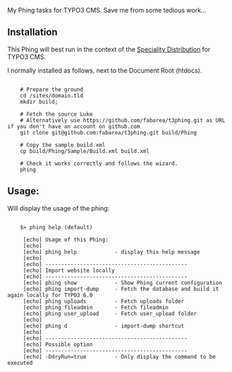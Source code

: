My Phing tasks for TYPO3 CMS. Save me from some tedious work...

Installation
------------

This Phing will best run in the context of the [Speciality Distribution](https://github.com/Ecodev/bootstrap_package) for TYPO3 CMS.

I normally installed as follows, next to the Document Root (htdocs).

```

	# Prepare the ground
	cd /sites/domain.tld
	mkdir build;

	# Fetch the source Luke
	# Alternatively use https://github.com/fabarea/t3phing.git as URL if you don't have an account on github.com
	git clone git@github.com:fabarea/t3phing.git build/Phing

	# Copy the sample build.xml
	cp build/Phing/Sample/Build.xml build.xml

	# Check it works correctly and follows the wizard.
	phing
```

Usage:
------

Will display the usage of the phing:

```

	$> phing help (default)

     [echo] Usage of this Phing:
     [echo]
     [echo] phing help            - display this help message
     [echo]
     [echo] ---------------------------------------------
     [echo] Import website locally
     [echo] ---------------------------------------------
     [echo] phing show            - Show Phing current configuration
     [echo] phing import-dump     - Fetch the database and build it again locally for TYPO3 6.0
     [echo] phing uploads         - Fetch uploads folder
     [echo] phing fileadmin       - Fetch fileadmin
     [echo] phing user_upload     - Fetch user_upload folder
     [echo]
     [echo] phing d               - import-dump shortcut
     [echo]
     [echo] ---------------------------------------------
     [echo] Possible option
     [echo] ---------------------------------------------
     [echo] -DdryRun=true         - Only display the command to be executed
```